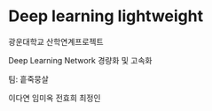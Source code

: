 # Deep learning lightweight

광운대학교 산학연계프로젝트 

Deep Learning Network 경량화 및 고속화

팀: 흩죽뭉살


이다연 임미옥 전효희 최정인

